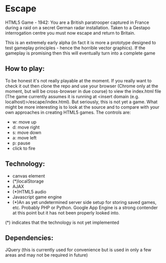 Escape
======

HTML5 Game - 1942: You are a British paratrooper captured in France during a raid on a secret German radar installation. Taken to a Gestapo interrogation centre you must now escape and return to Britain. 

This is an extremely early alpha (in fact it is more a prototype designed to test gameplay principles - hence the horrible vector graphics). If the gameplay is promising then this will eventually turn into a complete game

How to play:
------------

To be honest it's not really playable at the moment. If you really want to check it out then clone the repo and use your browser (Chrome only at the moment, but will be cross-browser in due course) to view the index.html file (The game currently assumes it is running at \<insert domain (e.g. localhost)\>/escape/index.html). But seriously, this is not yet a game. What might be more interesting is to look at the source and to compare with your own approaches in creating HTML5 games. The controls are:

+ w: move up
+ d: move right
+ s: move down
+ a: move left
+ p: pause
+ click to fire

Technology:
-----------

+ canvas element
+ (*)localStorage
+ AJAX
+ (*)HTML5 audio
+ Javascript game engine
+ (*)An as yet undetermined server side setup for storing saved games, etc. Probably PHP or Python. Google App Engine is a strong contender at this point but it has not been properly looked into.

(*) indicates that the technology is not yet implemented

Dependencies:
-------------

JQuery (this is currently used for convenience but is used in only a few areas and may not be required in future)
